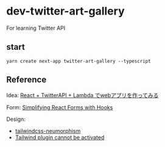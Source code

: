 # dev-twitter-art-gallery

For learning Twitter API

## start

```
yarn create next-app twitter-art-gallery --typescript
```

## Reference

Idea: [React + TwitterAPI + Lambda でwebアプリを作ってみる](https://zenn.dev/hukurouo/books/iineum-hands-on/viewer/first-chapter)

Form: [Simplifying React Forms with Hooks](https://rangle.io/blog/simplifying-controlled-inputs-with-hooks/)

Design: 
- [tailwindcss-neumorphism](https://github.com/sambeevors/tailwindcss-neumorphism)
- [Tailwind plugin cannot be activated](https://stackoverflow.com/questions/68934436/tailwind-plugin-cannot-be-activated)
